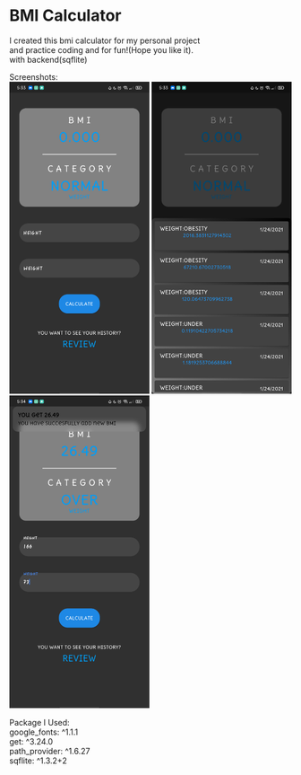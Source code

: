 # BMI Calculator


I created this bmi calculator for my personal project <br>and practice coding and for fun!(Hope you like it).<br>with backend(sqflite)


Screenshots:
<br>
<img src="screenshotforReadme/1.png" width="250">
<img src="screenshotforReadme/2.png" width="250">
<img src="screenshotforReadme/3.png" width="250">

Package I Used:
  <br>
  google_fonts: ^1.1.1
  <br>
  get: ^3.24.0
  <br>
  path_provider: ^1.6.27
  <br>
  sqflite: ^1.3.2+2

